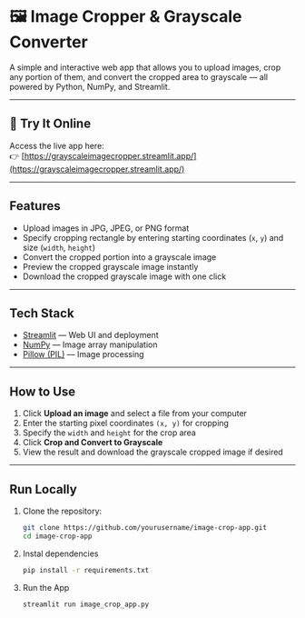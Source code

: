 # 🖼️ Image Cropper & Grayscale Converter

A simple and interactive web app that allows you to upload images, crop any portion of them, and convert the cropped area to grayscale — all powered by Python, NumPy, and Streamlit.

---

## 🚀 Try It Online

Access the live app here:  
👉 [https://grayscaleimagecropper.streamlit.app/](https://grayscaleimagecropper.streamlit.app/)

---

## Features

- Upload images in JPG, JPEG, or PNG format  
- Specify cropping rectangle by entering starting coordinates (`x`, `y`) and size (`width`, `height`)  
- Convert the cropped portion into a grayscale image  
- Preview the cropped grayscale image instantly  
- Download the cropped grayscale image with one click  

---

## Tech Stack

- [Streamlit](https://streamlit.io/) — Web UI and deployment  
- [NumPy](https://numpy.org/) — Image array manipulation  
- [Pillow (PIL)](https://python-pillow.org/) — Image processing  

---

## How to Use

1. Click **Upload an image** and select a file from your computer  
2. Enter the starting pixel coordinates `(x, y)` for cropping  
3. Specify the `width` and `height` for the crop area  
4. Click **Crop and Convert to Grayscale**  
5. View the result and download the grayscale cropped image if desired  

---

## Run Locally

1. Clone the repository:

   ```bash
   git clone https://github.com/yourusername/image-crop-app.git
   cd image-crop-app

2. Instal dependencies

   ```bash
   pip install -r requirements.txt

3. Run the App

   ```bash
   streamlit run image_crop_app.py

   
